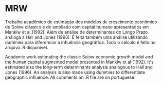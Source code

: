 # MRW
Trabalho acadêmico de estimação dos modelos de crescimento econômico de Solow clássico e do ampliado com capital humano apresentados em Mankiw et al.(1992). Além de análise de determinantes do Longo Prazo análoga à Hall and Jones (1996). É feita também uma análise utilizando dummies para diferenciar a influência geográfica.
Todo o cálculo é feito no arquivo .R disponível.

Academic work estimating the classic Solow economic growth model and the human capital augmented model presented in Mankiw et al (1992). 
It's estimated also the long-term determinants analysis analogous to Hall and Jones (1996). 
An analysis is also made using dummies to differentiate geographic influence. 
All comments on .R file are on portuguese.
